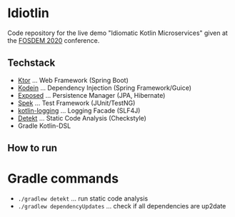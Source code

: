 # Idiotlin

Code repository for the live demo "Idiomatic Kotlin Microservices" given at the [FOSDEM 2020](https://fosdem.org/2020/schedule/event/kotlin_idiomatic_microservices/) conference.

## Techstack

* [Ktor](https://ktor.io/) ... Web Framework (Spring Boot)
* [Kodein](https://kodein.org/) ... Dependency Injection (Spring Framework/Guice)
* [Exposed](https://github.com/JetBrains/Exposed) ... Persistence Manager (JPA, Hibernate)
* [Spek](https://www.spekframework.org/) ... Test Framework (JUnit/TestNG)
* [kotlin-logging](https://github.com/MicroUtils/kotlin-logging) ... Logging Facade (SLF4J)
* [Detekt](https://github.com/arturbosch/detekt) ... Static Code Analysis (Checkstyle)
* Gradle Kotlin-DSL

## How to run

# Gradle commands

* `./gradlew detekt` ... run static code analysis
* `./gradlew dependencyUpdates` ... check if all dependencies are up2date
